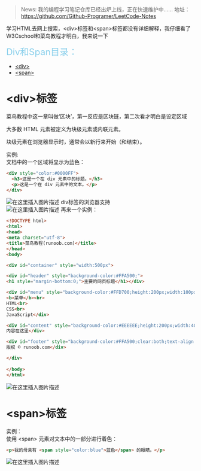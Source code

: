 >News:
>我的编程学习笔记仓库已经出炉上线，正在快速维护中……
>地址：<https://github.com/Github-Programer/LeetCode-Notes>

学习HTML去网上搜索，&lt;div>标签和&lt;span>标签都没有详细解释，我仔细看了W3Cschool和菜鸟教程才明白，我来说一下

<font size=5 color=skyblue>Div和Span目录：</font>
+ [&lt;div>](#1)
+ [&lt;span>](#2)

<h1 id=1>&lt;div>标签</h1>
菜鸟教程中这一章叫做‘区块’，第一反应是区块链，第二次看才明白是设定区域

大多数 HTML 元素被定义为块级元素或内联元素。

块级元素在浏览器显示时，通常会以新行来开始（和结束）。

实例: <br>
文档中的一个区域将显示为蓝色：
```html
<div style="color:#0000FF">
  <h3>这是一个在 div 元素中的标题。</h3>
  <p>这是一个在 div 元素中的文本。</p>
</div>
```
![在这里插入图片描述](https://img-blog.csdnimg.cn/20200505200636796.png?x-oss-process=image/watermark,type_ZmFuZ3poZW5naGVpdGk,shadow_10,text_aHR0cHM6Ly9ibG9nLmNzZG4ubmV0L2Nvb2w5OTc4MQ==,size_16,color_FFFFFF,t_70)
div标签的浏览器支持<br>
![在这里插入图片描述](https://img-blog.csdnimg.cn/20200505200713806.png)
再来一个实例：
```html
<!DOCTYPE html>
<html>
<head> 
<meta charset="utf-8"> 
<title>菜鸟教程(runoob.com)</title> 
</head>
<body>

<div id="container" style="width:500px">

<div id="header" style="background-color:#FFA500;">
<h1 style="margin-bottom:0;">主要的网页标题</h1></div>

<div id="menu" style="background-color:#FFD700;height:200px;width:100px;float:left;">
<b>菜单</b><br>
HTML<br>
CSS<br>
JavaScript</div>

<div id="content" style="background-color:#EEEEEE;height:200px;width:400px;float:left;">
内容在这里</div>

<div id="footer" style="background-color:#FFA500;clear:both;text-align:center;">
版权 © runoob.com</div>

</div>
 
</body>
</html>
```
![在这里插入图片描述](https://img-blog.csdnimg.cn/20200505202505913.png?x-oss-process=image/watermark,type_ZmFuZ3poZW5naGVpdGk,shadow_10,text_aHR0cHM6Ly9ibG9nLmNzZG4ubmV0L2Nvb2w5OTc4MQ==,size_16,color_FFFFFF,t_70)

<h1 id=2>&lt;span>标签</h1>
实例：<br>
使用 &lt;span> 元素对文本中的一部分进行着色：

```html
<p>我的母亲有 <span style="color:blue">蓝色</span> 的眼睛。</p>
```
![在这里插入图片描述](https://img-blog.csdnimg.cn/20200505202527535.png?x-oss-process=image/watermark,type_ZmFuZ3poZW5naGVpdGk,shadow_10,text_aHR0cHM6Ly9ibG9nLmNzZG4ubmV0L2Nvb2w5OTc4MQ==,size_16,color_FFFFFF,t_70)